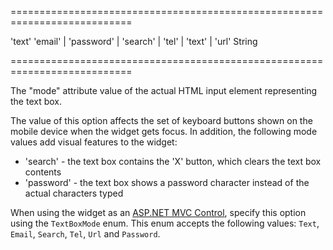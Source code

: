 ===========================================================================
<!--default-->'text'<!--/default-->
<!--acceptValues-->'email' | 'password' | 'search' | 'tel' | 'text' | 'url'<!--/acceptValues-->
<!--type-->String<!--/type-->
===========================================================================

<!--shortDescription-->
The "mode" attribute value of the actual HTML input element representing the text box.
<!--/shortDescription-->

<!--fullDescription-->
The value of this option affects the set of keyboard buttons shown on the mobile device when the widget gets focus. In addition, the following mode values add visual features to the widget:

 - 'search' - the text box contains the 'X' button, which clears the text box contents
 - 'password' - the text box shows a password character instead of the actual characters typed

When using the widget as an [ASP.NET MVC Control](/Documentation/Guide/ASP.NET_MVC_Controls/Fundamentals/), specify this option using the `TextBoxMode` enum. This enum accepts the following values: `Text`, `Email`, `Search`, `Tel`, `Url` and `Password`.
<!--/fullDescription-->